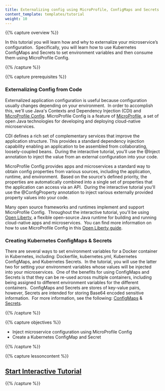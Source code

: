 ```yaml
---
title: Externalizing config using MicroProfile, ConfigMaps and Secrets
content_template: templates/tutorial
weight: 10
---
```


{{% capture overview %}}

In this tutorial you will learn how and why to externalize your microservice’s configuration.  Specifically, you will learn how to use Kubernetes ConfigMaps and Secrets to set environment variables and then consume them using MicroProfile Config.

{{% /capture %}}


{{% capture prerequisites %}}

### Externalizing Config from Code
Externalized application configuration is useful because configuration usually changes depending on your environment.  In order to accomplish this, we'll use Java's Contexts and Dependency Injection (CDI) and [MicroProfile Config](https://github.com/eclipse/microprofile-config). MicroProfile Config is a feature of [MicroProfile](http://microprofile.io/), a set of open Java technologies for developing and deploying cloud-native microservices.

CDI defines a rich set of complementary services that improve the application structure. This provides a standard dependency injection capability enabling an application to be assembled from collaborating, loosely-coupled beans.  During the interactive tutorial, you'll use the @Inject annotation to inject the value from an external configuration into your code.

MicroProfile Config provides apps and microservices a standard way to obtain config properties from various sources, including the application, runtime, and environment.  Based on the source's defined priority, the properties are automatically combined into a single set of properties that the application can access via an API.  During the interactive tutorial you'll use the @ConfigProperty annotation to inject various externally provided property values into your code.

Many open source frameworks and runtimes implement and support MicroProfile Config.  Throughout the interactive tutorial, you'll be using [Open Liberty](https://openliberty.io), a flexible open-source Java runtime for building and running cloud-native apps and microservices.  You can find more information on how to use MicroProfile Config in this [Open Liberty guide](https://www.openliberty.io/guides/microprofile-config-intro.html).

### Creating Kubernetes ConfigMaps & Secrets
There are several ways to set environment variables for a Docker container in Kubernetes, including: Dockerfile, kubernetes.yml, Kubernetes ConfigMaps, and Kubernetes Secrets.  In the tutorial, you will use the latter two for setting your environment variables whose values will be injected into your microservices.  One of the benefits for using ConfigMaps and Secrets is that they can be re-used across multiple containers, including being assigned to different environment variables for the different containers.  ConfigMaps and Secrets are stores of key-value pairs, however, Secrets are intended for storing Base64 encoded sensitive information.  For more information, see the following: [ConfigMaps](https://kubernetes.io/docs/tasks/configure-pod-container/configure-pod-configmap/) & [Secrets](https://kubernetes.io/docs/concepts/configuration/secret/).

{{% /capture %}}


{{% capture objectives %}}

* Inject microservice configuration using MicroProfile Config
* Create a Kubernetes ConfigMap and Secret
  
{{% /capture %}}
  
{{% capture lessoncontent %}}
  
## [Start Interactive Tutorial](/docs/tutorials/configuration/configure-java-microservice/configure-java-microservice-interactive/)  
  
{{% /capture %}}